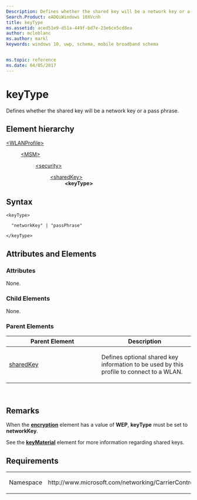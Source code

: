 ```yaml
---
Description: Defines whether the shared key will be a network key or a pass phrase.
Search.Product: eADQiWindows 10XVcnh
title: keyType
ms.assetid: aced51e9-d51a-449f-bd7e-23e6ce5cd8ea
author: mcleblanc
ms.author: markl
keywords: windows 10, uwp, schema, mobile broadband schema


ms.topic: reference
ms.date: 04/05/2017
---
```


# keyType


Defines whether the shared key will be a network key or a pass phrase.

## Element hierarchy

<dl>
<dt><a href="element-wlanprofile.md">&lt;WLANProfile&gt;</a></dt>
<dd>
<dl>
<dt><a href="element-msm.md">&lt;MSM&gt;</a></dt>
<dd>
<dl>
<dt><a href="element-security.md">&lt;security&gt;</a></dt>
<dd>
<dl>
<dt><a href="element-sharedkey.md">&lt;sharedKey&gt;</a></dt>
<dd><b>&lt;keyType&gt;</b></dd>
</dl>
</dd>
</dl>
</dd>
</dl>
</dd>
</dl>

## Syntax

``` syntax
<keyType>

  "networkKey" | "passPhrase"

</keyType>
```

## Attributes and Elements


### Attributes

None.

### Child Elements

None.

### Parent Elements

<table>
<colgroup>
<col width="50%" />
<col width="50%" />
</colgroup>
<thead>
<tr class="header">
<th>Parent Element</th>
<th>Description</th>
</tr>
</thead>
<tbody>
<tr class="odd">
<td><a href="element-sharedkey.md">sharedKey</a> </td>
<td><p>Defines optional shared key information to be used by this profile to connect to a WLAN.</p></td>
</tr>
</tbody>
</table>

 

## Remarks

When the [**encryption**](element-encryption.md) element has a value of **WEP**, **keyType** must be set to **networkKey**.

See the [**keyMaterial**](element-keymaterial.md) element for more information regarding shared keys.

## Requirements

<table>
<colgroup>
<col width="50%" />
<col width="50%" />
</colgroup>
<tbody>
<tr class="odd">
<td><p>Namespace</p></td>
<td><p>http://www.microsoft.com/networking/CarrierControl/WLAN/v1</p></td>
</tr>
</tbody>
</table>

 

 



